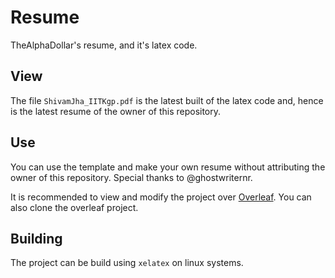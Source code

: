 # Resume
TheAlphaDollar's resume, and it's latex code.

## View
The file `ShivamJha_IITKgp.pdf` is the latest built of the latex code and, hence is the latest resume of the owner of this repository.

## Use
You can use the template and make your own resume without attributing the owner of this repository.
Special thanks to @ghostwriternr.

It is recommended to view and modify the project over [Overleaf](https://www.overleaf.com/read/mkpzzbfrrrfw). You can also clone the overleaf project.

## Building
The project can be build using `xelatex` on linux systems.
